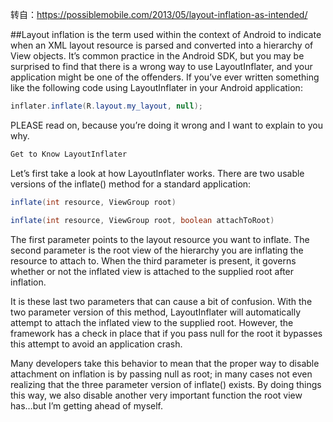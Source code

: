转自：https://possiblemobile.com/2013/05/layout-inflation-as-intended/

##Layout inflation is the term used within the context of Android to indicate when an XML layout resource is parsed and converted into a hierarchy of View objects. 
It’s common practice in the Android SDK, but you may be surprised to find that there is a wrong way to use LayoutInflater, and your application might be one of the offenders. If you’ve ever written something like the following code using LayoutInflater in your Android application: 
```Java
inflater.inflate(R.layout.my_layout, null);
```
PLEASE read on, because you’re doing it wrong and I want to explain to you why.
```Java
Get to Know LayoutInflater
```
Let’s first take a look at how LayoutInflater works. There are two usable versions of the inflate() method for a standard application: 
```Java
inflate(int resource, ViewGroup root)
```
```Java
inflate(int resource, ViewGroup root, boolean attachToRoot)
```
 The first parameter points to the layout resource you want to inflate. The second parameter is the root view of the hierarchy you are inflating the resource to attach to. When the third parameter is present, it governs whether or not the inflated view is attached to the supplied root after inflation.

It is these last two parameters that can cause a bit of confusion. With the two parameter version of this method, LayoutInflater will automatically attempt to attach the inflated view to the supplied root. However, the framework has a check in place that if you pass null for the root it bypasses this attempt to avoid an application crash.

Many developers take this behavior to mean that the proper way to disable attachment on inflation is by passing null as root; in many cases not even realizing that the three parameter version of inflate() exists. By doing things this way, we also disable another very important function the root view has…but I’m getting ahead of myself.
